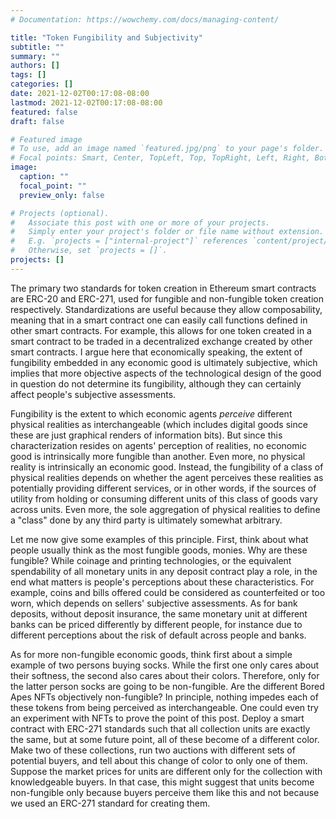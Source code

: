 ```yaml
---
# Documentation: https://wowchemy.com/docs/managing-content/

title: "Token Fungibility and Subjectivity"
subtitle: ""
summary: ""
authors: []
tags: []
categories: []
date: 2021-12-02T00:17:08-08:00
lastmod: 2021-12-02T00:17:08-08:00
featured: false
draft: false

# Featured image
# To use, add an image named `featured.jpg/png` to your page's folder.
# Focal points: Smart, Center, TopLeft, Top, TopRight, Left, Right, BottomLeft, Bottom, BottomRight.
image:
  caption: ""
  focal_point: ""
  preview_only: false

# Projects (optional).
#   Associate this post with one or more of your projects.
#   Simply enter your project's folder or file name without extension.
#   E.g. `projects = ["internal-project"]` references `content/project/deep-learning/index.md`.
#   Otherwise, set `projects = []`.
projects: []
---
```


The primary two standards for token creation in Ethereum smart contracts are ERC-20 and ERC-271, used for fungible and non-fungible token creation respectively. Standardizations are useful because they allow composability, meaning that in a smart contract one can easily call functions defined in other smart contracts. For example, this allows for one token created in a smart contract to be traded in a decentralized exchange created by other smart contracts. I argue here that economically speaking, the extent of fungibility embedded in any economic good is ultimately subjective, which implies that more objective aspects of the technological design of the good in question do not determine its fungibility, although they can certainly affect people's subjective assessments.

Fungibility is the extent to which economic agents *perceive* different physical realities as interchangeable (which includes digital goods since these are just graphical renders of information bits). But since this characterization resides on agents' perception of realities, no economic good is intrinsically more fungible than another. Even more, no physical reality is intrinsically an economic good. Instead, the fungibility of a class of physical realities depends on whether the agent perceives these realities as potentially providing different services, or in other words, if the sources of utility from holding or consuming different units of this class of goods vary across units. Even more, the sole aggregation of physical realities to define a "class" done by any third party is ultimately somewhat arbitrary.

Let me now give some examples of this principle. First, think about what people usually think as the most fungible goods, monies. Why are these fungible? While coinage and printing technologies, or the equivalent spendability of all monetary units in any deposit contract play a role, in the end what matters is people's perceptions about these characteristics. For example, coins and bills offered could be considered as counterfeited or too worn, which depends on sellers' subjective assessments. As for bank deposits, without deposit insurance, the same monetary unit at different banks can be priced differently by different people, for instance due to different perceptions about the risk of default across people and banks. 

As for more non-fungible economic goods, think first about a simple example of two persons buying socks. While the first one only cares about their softness, the second also cares about their colors. Therefore, only for the latter person socks are going to be non-fungible. Are the different Bored Apes NFTs objectively non-fungible? In principle, nothing impedes each of these tokens from being perceived as interchangeable. One could even try an experiment with NFTs to prove the point of this post. Deploy a smart contract with ERC-271 standards such that all collection units are exactly the same, but at some future point, all of these become of a different color. Make two of these collections, run two auctions with different sets of potential buyers, and tell about this change of color to only one of them. Suppose the market prices for units are different only for the collection with knowledgeable buyers. In that case, this might suggest that units become non-fungible only because buyers perceive them like this and not because we used an ERC-271 standard for creating them.

